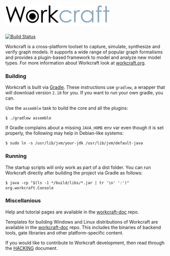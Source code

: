 # ![Workcraft logo](logo.png)
[![Build Status](https://travis-ci.org/tuura/workcraft.svg?branch=master)](https://travis-ci.org/tuura/workcraft)

Workcraft is a cross-platform toolset to capture, simulate, synthesize
and verify graph models. It supports a wide range of popular graph
formalisms and provides a plugin-based framework to model and analyze
new model types. For more information about Workcraft look at 
[workcraft.org](http://workcraft.org/).

### Building

Workcraft is built via [Gradle](https://gradle.org/). These instructions
use `gradlew`, a wrapper that will download version `2.10` for you. If
you want to run your own gradle, you can.

Use the `assemble` task to build the core and all the plugins:

    $ ./gradlew assemble

If Gradle complains about a missing `JAVA_HOME` env var even though it
is set properly, the following may help in Debian-like systems:

    $ sudo ln -s /usr/lib/jvm/your-jdk /usr/lib/jvm/default-java

### Running

The startup scripts will only work as part of a dist folder. You can run
Workcraft directly after building the project via Gradle as follows:

    $ java -cp "$(ls -1 */build/libs/*.jar | tr '\n' ':')" org.workcraft.Console

### Miscellanious

Help and tutorial pages are available in the
[workcraft-doc](https://github.com/tuura/workcraft-doc) repo.

Templates for building Windows and Linux distributions of Workcraft are 
available in the [workcraft-doc](https://github.com/tuura/workcraft-dist-template) 
repo. This includes the binaries of backend tools, gate libraries and
other platform-specific content.

If you would like to contribute to Workcraft development, then read 
through the [HACKING](HACKING.md) document.
